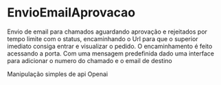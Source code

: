 # EnvioEmailAprovacao
Envio de email para chamados aguardando aprovação e rejeitados por tempo limite com o status, encaminhando o Url para que o superior imediato consiga entrar e visualizar o pedido.
O encaminhamento é feito acessando a porta. Com uma mensagem predefinida dado uma interface para adicionar o numero do chamado e o email de destino

Manipulação simples de api Openai
